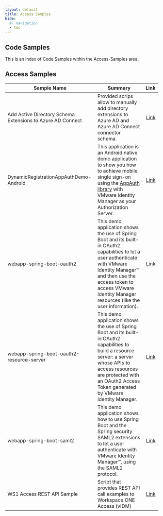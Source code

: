 ```yaml
---
layout: default
title: Access Samples
hide:
  #- navigation
  - toc
---
```


## Code Samples

This is an index of Code Samples within the Access-Samples area.

## Access Samples

| Sample Name | Summary | Link |
| --- | --- | ---:|
| Add Active Directory Schema Extensions to Azure AD Connect | Provided scrips allow to manually add directory extensions to Azure AD and Azure AD Connect connector schema. | [Link](https://github.com/euc-dev/euc-samples/Access-Samples/Add%20Active%20Directory%20Schema%20Extensions%20to%20Azure%20AD%20Connect) |
| DynamicRegistrationAppAuthDemo-Android | This application is an Android native demo application to show you how to achieve mobile single sign-on using the [AppAuth library](https://github.com/openid/AppAuth-Android) with VMware Identity Manager as your Authorization Server. | [Link](https://github.com/euc-dev/euc-samples/Access-Samples/DynamicRegistrationAppAuthDemo-Android) |
| webapp-spring-boot-oauth2 | This demo application shows the use of Spring Boot and its built-in OAuth2 capabilities to let a user authenticate with VMware Identity Manager™ and then use the access token to access VMware Identity Manager resources (like the user information). | [Link](https://github.com/euc-dev/euc-samples/Access-Samples/webapp-spring-boot-oauth2) |
| webapp-spring-boot-oauth2-resource-server | This demo application shows the use of Spring Boot and its built-in OAuth2 capabilities to build a resource server: a server whose APIs to access resources are protected with an OAuth2 Access Token generated by VMware Identity Manager. | [Link](https://github.com/euc-dev/euc-samples/Access-Samples/webapp-spring-boot-oauth2-resource-server) |
| webapp-spring-boot-saml2 | This demo application shows how to use Spring Boot and the Spring security SAML2 extensions to let a user authenticate with VMware Identity Manager™, using the SAML2 protocol. | [Link](https://github.com/euc-dev/euc-samples/Access-Samples/webapp-spring-boot-saml2) |
| WS1 Access REST API Sample | Script that provides REST API call examples to Workspace ONE Access (vIDM) | [Link](https://github.com/euc-dev/euc-samples/Access-Samples/WS1%20Access%20REST%20API%20Sample) |
